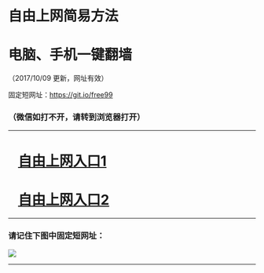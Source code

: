 ﻿# 自由上网简易方法

# 电脑、手机一键翻墙

（2017/10/09 更新，网址有效）

固定短网址：https://git.io/free99

### （微信如打不开，请转到浏览器打开）


***





# &nbsp;&nbsp; <a href="http://ft1016412411.fwq-tz-1001.info/fwqtz01.html?t=100900126834 " target="_blank">自由上网入口1</a>
# &nbsp;&nbsp; <a href="http://ft2777917064.fwq-tz-1002.info/fwqtz02.html?t=100900112027 " target="_blank">自由上网入口2</a>
***

### 请记住下图中固定短网址：

<img src="https://s3-us-west-2.amazonaws.com/fwq-1001/yjfq-20170905okok.png" /> 


***

